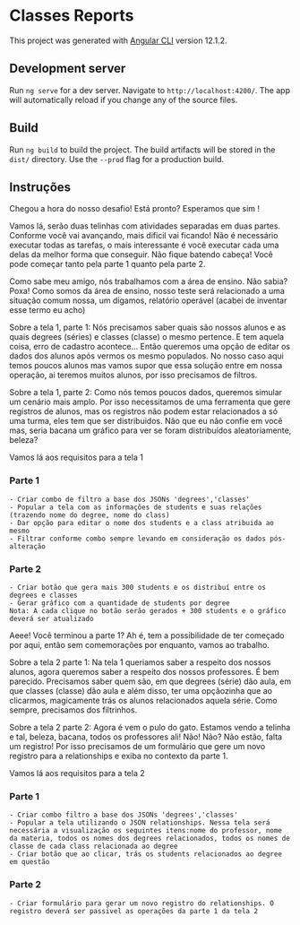 # Classes Reports

This project was generated with [Angular CLI](https://github.com/angular/angular-cli) version 12.1.2.

## Development server

Run `ng serve` for a dev server. Navigate to `http://localhost:4200/`. The app will automatically reload if you change any of the source files.

## Build

Run `ng build` to build the project. The build artifacts will be stored in the `dist/` directory. Use the `--prod` flag for a production build.

## Instruções

Chegou a hora do nosso desafio! Está pronto? Esperamos que sim !

Vamos lá, serão duas telinhas com atividades separadas em duas partes. Conforme você vai avançando, mais dificil vai ficando!
Não é necessário executar todas as tarefas, o mais interessante é você executar cada uma delas da melhor forma que conseguir.
Não fique batendo cabeça! Você pode começar tanto pela parte 1 quanto pela parte 2.

Como sabe meu amigo, nós trabalhamos com a área de ensino. Não sabia? Poxa!
Como somos da área de ensino, nosso teste será relacionado a uma situação comum nossa, um digamos, relatório operável (acabei de inventar esse termo eu acho)

Sobre a tela 1, parte 1: Nós precisamos saber quais são nossos alunos e as quais degrees (séries) e classes (classe) o mesmo pertence.
E tem aquela coisa, erro de cadastro acontece... Então queremos uma opção de editar os dados dos alunos após vermos os mesmo populados. No nosso caso aqui temos poucos alunos mas vamos supor que essa solução entre em nossa operação, ai teremos muitos alunos, por isso precisamos de filtros.

Sobre a tela 1, parte 2: Como nós temos poucos dados, queremos simular um cenário mais amplo. Por isso necessitamos de uma ferramenta que gere registros de alunos, mas os registros não podem estar relacionados a só uma turma, eles tem que ser distribuidos. Não que eu não confie em você mas, seria bacana um gráfico para ver se foram distribuídos aleatoriamente, beleza?

Vamos lá aos requisitos para a tela 1

### Parte 1

    - Criar combo de filtro a base dos JSONs 'degrees','classes'
    - Popular a tela com as informações de students e suas relações (trazendo nome do degree, nome do class)
    - Dar opção para editar o nome dos students e a class atribuida ao mesmo
    - Filtrar conforme combo sempre levando em consideração os dados pós-alteração

### Parte 2

    - Criar botão que gera mais 300 students e os distribuí entre os degrees e classes
    - Gerar gráfico com a quantidade de students por degree
    Nota: A cada clique no botão serão gerados + 300 students e o gráfico deverá ser atualizado

Aeee! Você terminou a parte 1? Ah é, tem a possibilidade de ter começado por aqui, então sem comemorações por enquanto, vamos ao trabalho.

Sobre a tela 2 parte 1: Na tela 1 queriamos saber a respeito dos nossos alunos, agora queremos saber a respeito dos nossos professores. É bem parecido. Precisamos saber quem são, em que degrees (série) dão aula, em que classes (classe) dão aula e além disso, ter uma opçãozinha que ao clicarmos, magicamente trás os alunos relacionados aquela série. Como sempre, precisamos dos filtrinhos.

Sobre a tela 2 parte 2: Agora é vem o pulo do gato. Estamos vendo a telinha e tal, beleza, bacana, todos os professores ali! Não! Não? Não estão, falta um registro! Por isso precisamos de um formulário que gere um novo registro para a relationships e exiba no contexto da parte 1.

Vamos lá aos requisitos para a tela 2

### Parte 1

    - Criar combo filtro a base dos JSONs 'degrees','classes'
    - Popular a tela utilizando o JSON relationships. Nessa tela será necessária a visualização os seguintes itens:nome do professor, nome da materia, todos os nomes dos degrees relacionados, todos os nomes de classe de cada class relacionada ao degree
    - Criar botão que ao clicar, trás os students relacionados ao degree em questão

### Parte 2

    - Criar formulário para gerar um novo registro do relationships. O registro deverá ser passivel as operações da parte 1 da tela 2
